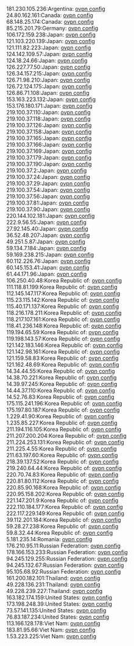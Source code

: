 181.230.105.236:Argentina: [ovpn config](vpn/181_230_105_236.ovpn)  
24.80.162.161:Canada: [ovpn config](vpn/24_80_162_161.ovpn)  
68.148.25.174:Canada: [ovpn config](vpn/68_148_25_174.ovpn)  
85.215.201.79:Germany: [ovpn config](vpn/85_215_201_79.ovpn)  
106.172.159.238:Japan: [ovpn config](vpn/106_172_159_238.ovpn)  
121.103.220.139:Japan: [ovpn config](vpn/121_103_220_139.ovpn)  
121.111.82.223:Japan: [ovpn config](vpn/121_111_82_223.ovpn)  
124.142.109.57:Japan: [ovpn config](vpn/124_142_109_57.ovpn)  
124.18.24.66:Japan: [ovpn config](vpn/124_18_24_66.ovpn)  
126.227.77.50:Japan: [ovpn config](vpn/126_227_77_50.ovpn)  
126.34.157.215:Japan: [ovpn config](vpn/126_34_157_215.ovpn)  
126.71.98.210:Japan: [ovpn config](vpn/126_71_98_210.ovpn)  
126.72.124.175:Japan: [ovpn config](vpn/126_72_124_175.ovpn)  
126.86.71.108:Japan: [ovpn config](vpn/126_86_71_108.ovpn)  
153.163.223.132:Japan: [ovpn config](vpn/153_163_223_132.ovpn)  
153.176.180.171:Japan: [ovpn config](vpn/153_176_180_171.ovpn)  
219.100.37.110:Japan: [ovpn config](vpn/219_100_37_110.ovpn)  
219.100.37.118:Japan: [ovpn config](vpn/219_100_37_118.ovpn)  
219.100.37.126:Japan: [ovpn config](vpn/219_100_37_126.ovpn)  
219.100.37.158:Japan: [ovpn config](vpn/219_100_37_158.ovpn)  
219.100.37.165:Japan: [ovpn config](vpn/219_100_37_165.ovpn)  
219.100.37.166:Japan: [ovpn config](vpn/219_100_37_166.ovpn)  
219.100.37.169:Japan: [ovpn config](vpn/219_100_37_169.ovpn)  
219.100.37.179:Japan: [ovpn config](vpn/219_100_37_179.ovpn)  
219.100.37.190:Japan: [ovpn config](vpn/219_100_37_190.ovpn)  
219.100.37.2:Japan: [ovpn config](vpn/219_100_37_2.ovpn)  
219.100.37.24:Japan: [ovpn config](vpn/219_100_37_24.ovpn)  
219.100.37.29:Japan: [ovpn config](vpn/219_100_37_29.ovpn)  
219.100.37.54:Japan: [ovpn config](vpn/219_100_37_54.ovpn)  
219.100.37.56:Japan: [ovpn config](vpn/219_100_37_56.ovpn)  
219.100.37.81:Japan: [ovpn config](vpn/219_100_37_81.ovpn)  
219.100.37.90:Japan: [ovpn config](vpn/219_100_37_90.ovpn)  
220.144.102.181:Japan: [ovpn config](vpn/220_144_102_181.ovpn)  
222.9.56.55:Japan: [ovpn config](vpn/222_9_56_55.ovpn)  
27.92.145.40:Japan: [ovpn config](vpn/27_92_145_40.ovpn)  
36.52.48.207:Japan: [ovpn config](vpn/36_52_48_207.ovpn)  
49.251.5.87:Japan: [ovpn config](vpn/49_251_5_87.ovpn)  
59.134.7.184:Japan: [ovpn config](vpn/59_134_7_184.ovpn)  
59.169.238.215:Japan: [ovpn config](vpn/59_169_238_215.ovpn)  
60.112.226.76:Japan: [ovpn config](vpn/60_112_226_76.ovpn)  
60.145.153.41:Japan: [ovpn config](vpn/60_145_153_41.ovpn)  
61.44.171.96:Japan: [ovpn config](vpn/61_44_171_96.ovpn)  
106.250.40.48:Korea Republic of: [ovpn config](vpn/106_250_40_48.ovpn)  
111.118.81.199:Korea Republic of: [ovpn config](vpn/111_118_81_199.ovpn)  
112.145.147.117:Korea Republic of: [ovpn config](vpn/112_145_147_117.ovpn)  
115.23.115.142:Korea Republic of: [ovpn config](vpn/115_23_115_142.ovpn)  
115.40.171.137:Korea Republic of: [ovpn config](vpn/115_40_171_137.ovpn)  
118.216.178.211:Korea Republic of: [ovpn config](vpn/118_216_178_211.ovpn)  
118.217.107.161:Korea Republic of: [ovpn config](vpn/118_217_107_161.ovpn)  
118.41.236.148:Korea Republic of: [ovpn config](vpn/118_41_236_148.ovpn)  
119.194.65.59:Korea Republic of: [ovpn config](vpn/119_194_65_59.ovpn)  
119.198.143.57:Korea Republic of: [ovpn config](vpn/119_198_143_57.ovpn)  
121.142.183.146:Korea Republic of: [ovpn config](vpn/121_142_183_146.ovpn)  
121.142.98.161:Korea Republic of: [ovpn config](vpn/121_142_98_161.ovpn)  
121.159.58.83:Korea Republic of: [ovpn config](vpn/121_159_58_83.ovpn)  
121.162.48.69:Korea Republic of: [ovpn config](vpn/121_162_48_69.ovpn)  
14.34.44.55:Korea Republic of: [ovpn config](vpn/14_34_44_55.ovpn)  
14.38.70.221:Korea Republic of: [ovpn config](vpn/14_38_70_221.ovpn)  
14.39.97.245:Korea Republic of: [ovpn config](vpn/14_39_97_245.ovpn)  
14.44.37.110:Korea Republic of: [ovpn config](vpn/14_44_37_110.ovpn)  
14.52.76.83:Korea Republic of: [ovpn config](vpn/14_52_76_83.ovpn)  
175.115.241.196:Korea Republic of: [ovpn config](vpn/175_115_241_196.ovpn)  
175.197.80.187:Korea Republic of: [ovpn config](vpn/175_197_80_187.ovpn)  
1.229.41.90:Korea Republic of: [ovpn config](vpn/1_229_41_90.ovpn)  
1.235.85.227:Korea Republic of: [ovpn config](vpn/1_235_85_227.ovpn)  
211.194.116.105:Korea Republic of: [ovpn config](vpn/211_194_116_105.ovpn)  
211.207.200.204:Korea Republic of: [ovpn config](vpn/211_207_200_204.ovpn)  
211.224.253.131:Korea Republic of: [ovpn config](vpn/211_224_253_131.ovpn)  
211.225.4.55:Korea Republic of: [ovpn config](vpn/211_225_4_55.ovpn)  
211.63.197.60:Korea Republic of: [ovpn config](vpn/211_63_197_60.ovpn)  
218.39.137.52:Korea Republic of: [ovpn config](vpn/218_39_137_52.ovpn)  
219.240.64.44:Korea Republic of: [ovpn config](vpn/219_240_64_44.ovpn)  
220.70.74.83:Korea Republic of: [ovpn config](vpn/220_70_74_83.ovpn)  
220.81.80.112:Korea Republic of: [ovpn config](vpn/220_81_80_112.ovpn)  
220.85.90.168:Korea Republic of: [ovpn config](vpn/220_85_90_168.ovpn)  
220.95.158.202:Korea Republic of: [ovpn config](vpn/220_95_158_202.ovpn)  
221.147.201.9:Korea Republic of: [ovpn config](vpn/221_147_201_9.ovpn)  
222.110.184.177:Korea Republic of: [ovpn config](vpn/222_110_184_177.ovpn)  
222.117.229.149:Korea Republic of: [ovpn config](vpn/222_117_229_149.ovpn)  
39.112.201.184:Korea Republic of: [ovpn config](vpn/39_112_201_184.ovpn)  
59.28.27.238:Korea Republic of: [ovpn config](vpn/59_28_27_238.ovpn)  
59.8.32.44:Korea Republic of: [ovpn config](vpn/59_8_32_44.ovpn)  
5.181.235.14:Romania: [ovpn config](vpn/5_181_235_14.ovpn)  
176.210.95.11:Russian Federation: [ovpn config](vpn/176_210_95_11.ovpn)  
178.166.153.233:Russian Federation: [ovpn config](vpn/178_166_153_233.ovpn)  
94.245.129.255:Russian Federation: [ovpn config](vpn/94_245_129_255.ovpn)  
94.245.132.67:Russian Federation: [ovpn config](vpn/94_245_132_67.ovpn)  
95.105.68.92:Russian Federation: [ovpn config](vpn/95_105_68_92.ovpn)  
161.200.182.101:Thailand: [ovpn config](vpn/161_200_182_101.ovpn)  
49.228.136.231:Thailand: [ovpn config](vpn/49_228_136_231.ovpn)  
49.228.239.227:Thailand: [ovpn config](vpn/49_228_239_227.ovpn)  
163.182.174.159:United States: [ovpn config](vpn/163_182_174_159.ovpn)  
173.198.248.39:United States: [ovpn config](vpn/173_198_248_39.ovpn)  
73.57.141.135:United States: [ovpn config](vpn/73_57_141_135.ovpn)  
76.83.187.234:United States: [ovpn config](vpn/76_83_187_234.ovpn)  
113.166.128.178:Viet Nam: [ovpn config](vpn/113_166_128_178.ovpn)  
183.81.95.66:Viet Nam: [ovpn config](vpn/183_81_95_66.ovpn)  
1.53.223.225:Viet Nam: [ovpn config](vpn/1_53_223_225.ovpn)  
